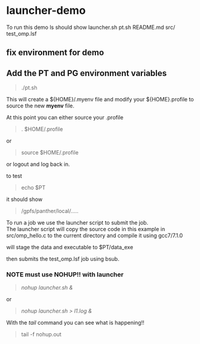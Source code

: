 # launcher-demo
To  run this demo
ls should show 
launcher.sh 
pt.sh
README.md
src/
test_omp.lsf

## fix environment for demo 
## Add the PT and PG environment variables 
> ./pt.sh

This will create a ${HOME}/.myenv file and modify your ${HOME}.profile to source 
the new **myenv** file.

At this point you can either source your .profile
> . $HOME/.profile

or

> source $HOME/.profile

or logout and log back in.

to test 

>echo $PT

it should show 

>/gpfs/panther/local/.....

To run a job we use the launcher script to submit the job.  
The launcher script 
will copy the source code in this example in src/omp_hello.c to the current directory
and compile it using gcc7/7.1.0

will stage the data and executable to 
$PT/data_exe

then submits the test_omp.lsf job using bsub.

### NOTE must use NOHUP!! with launcher

>*nohup launcher.sh \&*

or 

>*nohup launcher.sh > l1.log \&*

With the *tail* command you can see what is happening!!

>tail -f nohup.out
